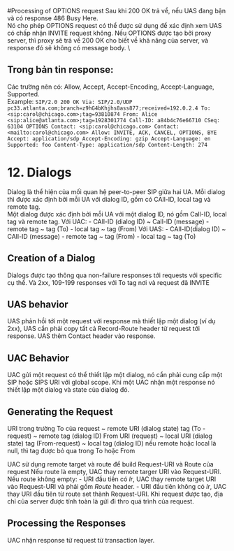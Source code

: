 #Processing of OPTIONS request
Sau khi 200 OK trả về, nếu UAS đang bận và có response 486 Busy Here. \
Nó cho phép OPTIONS request có thể được sử dụng để xác định xem UAS có chấp nhận INVITE request không. 
Nếu OPTIONS được tạo bởi proxy server, thì proxy sẽ trả về 200 OK cho biết về khả năng của server, và response đó sẽ không có message body. \

## Trong bản tin response:
Các trường nên có: Allow, Accept, Accept-Encoding, Accept-Language, Supported. \
Example: 
      ```
      SIP/2.0 200 OK
      Via: SIP/2.0/UDP pc33.atlanta.com;branch=z9hG4bKhjhs8ass877;received=192.0.2.4
      To: <sip:carol@chicago.com>;tag=93810874
      From: Alice <sip:alice@atlanta.com>;tag=1928301774
      Call-ID: a84b4c76e66710
      CSeq: 63104 OPTIONS
      Contact: <sip:carol@chicago.com>
      Contact: <mailto:carol@chicago.com>
      Allow: INVITE, ACK, CANCEL, OPTIONS, BYE
      Accept: application/sdp
      Accept-Encoding: gzip
      Accept-Language: en
      Supported: foo
      Content-Type: application/sdp
      Content-Length: 274
      ```
# 12. Dialogs
Dialog là thể hiện của mối quan hệ peer-to-peer SIP giữa hai UA. Mỗi dialog thì được xác định bởi mỗi UA với dialog ID, gồm có CAll-ID, local tag và remote tag. \
Một dialog được xác định bởi mỗi UA với một dialog ID, nó gồm Call-ID, local tag và remote tag. 
Với UAC:
      - CAll-ID (dialog ID) ~ Call-ID (message) 
      - remote tag ~ tag (To)
      - local tag ~ tag (From)
Với UAS:
      - CAll-ID(dialog ID) ~ CAll-ID (message)
      - remote tag ~ tag (From)
      - local tag ~ tag (To) 
 ## Creation of a Dialog
 Dialogs được tạo thông qua non-failure responses tới requests với specific cụ thể. Và 2xx, 109-199 responses với To tag nơi và request đã INVITE
 ## UAS behavior
 UAS phản hồi tới một request với response mà thiết lập một dialog (ví dụ 2xx), UAS cần phải copy tất cả Record-Route header từ request tới response. UAS thêm Contact header vào response. 
 ## UAC Behavior
 UAC gửi một request có thể thiết lập một dialog, nó cần phải cung cấp một SIP hoặc SIPS URI với global scope. Khi một UAC nhận một response nó thiết lập một dialog và state của dialog đó. 
 ## Generating the Request
 URI trong trường To của request ~ remote URI (dialog state)
 tag (To - request) ~ remote tag (dialog ID)
 From URI (request) ~ local URI (dialog state) 
 tag (From-request) ~ local tag (dialog ID)
 nếu remote hoặc local là null, thì tag được bỏ qua trong To hoặc From
 
 UAC sử dụng remote target và route để build Request-URI và Route của request
 Nếu route là empty, UAC thay remote targer URI vào Request-URI.
 Nếu route không empty:
      - URI đầu tiên có *lr*, UAC thay remote target
      URI vào Request-URI và phải gồm *Route* header.
      - URI đầu tiên không có *lr*, UAC thay URI đầu tiên từ route set thành
      Request-URI.
 Khi request được tạo, địa chỉ của server được tính toàn là gửi đi thro quá trình của request. 
 ## Processing the Responses
 UAC nhận response từ request từ transaction layer. 
 
 
      
      
      
      
      
      
      
      
      
      



